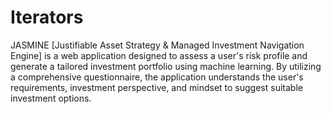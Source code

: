 # Iterators
JASMINE [Justifiable Asset Strategy & Managed Investment Navigation Engine] is a web application designed to assess a user's risk profile and generate a tailored investment portfolio using machine learning. By utilizing a comprehensive questionnaire, the application understands the user's requirements, investment perspective, and mindset to suggest suitable investment options.
